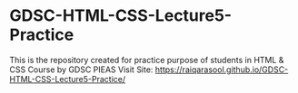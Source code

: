 # GDSC-HTML-CSS-Lecture5-Practice
This is the repository created for practice purpose of students in HTML &amp; CSS Course by GDSC PIEAS
Visit Site: https://raiqarasool.github.io/GDSC-HTML-CSS-Lecture5-Practice/
